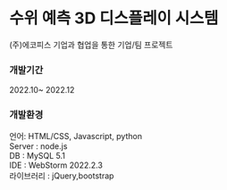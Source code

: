 # 수위 예측 3D 디스플레이 시스템
(주)에코피스 기업과 협업을 통한 기업/팀 프로젝트

### 개발기간
2022.10~ 2022.12


### 개발환경
언어: HTML/CSS, Javascript, python <br>
Server : node.js <br>
DB : MySQL 5.1 <br>
IDE : WebStorm 2022.2.3 <br>
라이브러리 : jQuery,bootstrap <br>

